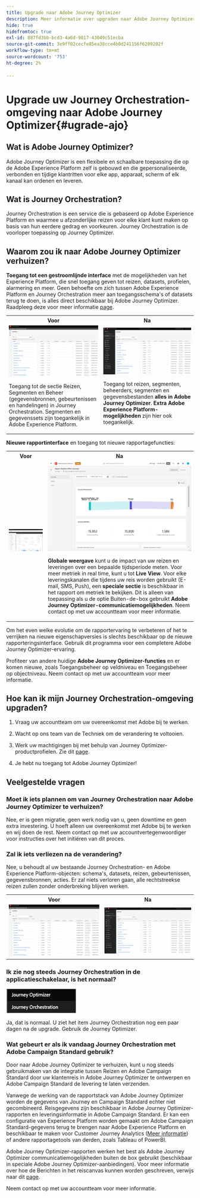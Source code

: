 ```yaml
---
title: Upgrade naar Adobe Journey Optimizer
description: Meer informatie over upgraden naar Adobe Journey Optimizer
hide: true
hidefromtoc: true
exl-id: 887fd3bb-bcd3-4a6d-9817-43049c51ecba
source-git-commit: 3e9ff02cecfe85ea38cce4b0d241156f6209202f
workflow-type: tm+mt
source-wordcount: '753'
ht-degree: 2%

---
```


# Upgrade uw Journey Orchestration-omgeving naar Adobe Journey Optimizer{#ugrade-ajo}

## Wat is Adobe Journey Optimizer?

Adobe Journey Optimizer is een flexibele en schaalbare toepassing die op de Adobe Experience Platform zelf is gebouwd en die gepersonaliseerde, verbonden en tijdige klantritten voor elke app, apparaat, scherm of elk kanaal kan ordenen en leveren. &#x200B;

## Wat is Journey Orchestration?

Journey Orchestration is een service die is gebaseerd op Adobe Experience Platform en waarmee u afzonderlijke reizen voor elke klant kunt maken op basis van hun eerdere gedrag en voorkeuren. Journey Orchestration is de voorloper toepassing op Journey Optimizer.

## Waarom zou ik naar Adobe Journey Optimizer verhuizen?

**Toegang tot een gestroomlijnde interface** met de mogelijkheden van het Experience Platform, die snel toegang geven tot reizen, datasets, profielen, alarmering en meer. Geen behoefte om zich tussen Adobe Experience Platform en Journey Orchestration meer aan toegangsschema&#39;s of datasets terug te doen, is alles direct beschikbaar bij Adobe Journey Optimizer. Raadpleeg deze voor meer informatie [page](https://experienceleague.adobe.com/docs/journey-optimizer/using/get-started/user-interface.html?lang=nl-NL).

<table>
<tr>
<th>Voor</th>
<th>Na</th>
</tr>
<tr>
<td><img src="../assets/migration-ajo-1.png"><p>Toegang tot de sectie Reizen, Segmenten en Beheer (gegevensbronnen, gebeurtenissen en handelingen) in Journey Orchestration. Segmenten en gegevenssets zijn toegankelijk in Adobe Experience Platform. </p></td>
<td><img src="../assets/migration-ajo-2.png"><p>Toegang tot reizen, segmenten, beheerders, segmenten en gegevensbestanden <strong>alles in Adobe Journey Optimizer</strong>. <strong>Extra Adobe Experience Platform-mogelijkheden</strong> zijn hier ook toegankelijk.</p></td>
</tr>
</table>

**Nieuwe rapportinterface** en toegang tot nieuwe rapportagefuncties:

<table>
<tr>
<th>Voor</th>
<th>Na</th>
</tr>
<tr>
<td><img src="../assets/migration-ajo-5.png"></td>
<td><img src="../assets/migration-ajo-6.png"><p><strong>Globale weergave</strong> kunt u de impact van uw reizen en leveringen over een bepaalde tijdsperiode meten. Voor meer metriek in real time, kunt u tot <strong>Live View</strong>. Voor elke leveringskanalen die tijdens uw reis worden gebruikt (E-mail, SMS, Push), een <strong>speciale sectie</strong> is beschikbaar in het rapport om metriek te bekijken. Dit is alleen van toepassing als u de optie Buiten-de-box gebruikt <strong>Adobe Journey Optimizer-communicatiemogelijkheden</strong>. Neem contact op met uw accountteam voor meer informatie.</p></td>
</tr>
</table>

Om het even welke evolutie om de rapportervaring te verbeteren of het te verrijken na nieuwe eigenschapversies is slechts beschikbaar op de nieuwe rapporteringsinterface. Gebruik dit programma voor een completere Adobe Journey Optimizer-ervaring.

Profiteer van andere huidige **Adobe Journey Optimizer-functies** en er komen nieuwe, zoals Toegangsbeheer op veldniveau en Toegangsbeheer op objectniveau. Neem contact op met uw accountteam voor meer informatie.

## Hoe kan ik mijn Journey Orchestration-omgeving upgraden?

1. Vraag uw accountteam om uw overeenkomst met Adobe bij te werken.

1. Wacht op ons team van de Techniek om de verandering te voltooien.

1. Werk uw machtigingen bij met behulp van Journey Optimizer-productprofielen. Zie dit [page](https://experienceleague.adobe.com/docs/journey-optimizer/using/administration/ootb-product-profiles.html?lang=nl).

1. Je hebt nu toegang tot Adobe Journey Optimizer!

## Veelgestelde vragen

### Moet ik iets plannen om van Journey Orchestration naar Adobe Journey Optimizer te verhuizen?

Nee, er is geen migratie, geen werk nodig van u, geen downtime en geen extra investering. U hoeft alleen uw overeenkomst met Adobe bij te werken en wij doen de rest. Neem contact op met uw accountvertegenwoordiger voor instructies over het initiëren van dit proces.

### Zal ik iets verliezen na de verandering?

Nee, u behoudt al uw bestaande Journey Orchestration- en Adobe Experience Platform-objecten: schema&#39;s, datasets, reizen, gebeurtenissen, gegevensbronnen, acties. Er zal niets verloren gaan, alle rechtstreekse reizen zullen zonder onderbreking blijven werken.

<table>
<tr>
<th>Voor</th>
<th>Na</th>
</tr>
<tr>
<td><img src="../assets/migration-ajo-7.png"></td>
<td><img src="../assets/migration-ajo-8.png"></td>
</tr>
</table>

### Ik zie nog steeds Journey Orchestration in de applicatieschakelaar, is het normaal?

![](../assets/migration-ajo-9.png)

Ja, dat is normaal. U ziet het item Journey Orchestration nog een paar dagen na de upgrade. Gebruik de Journey Optimizer.

### Wat gebeurt er als ik vandaag Journey Orchestration met Adobe Campaign Standard gebruik?

Door naar Adobe Journey Optimizer te verhuizen, kunt u nog steeds gebruikmaken van de integratie tussen Reizen en Adobe Campaign Standard door uw klantenreis in Adobe Journey Optimizer te ontwerpen en Adobe Campaign Standard de levering te laten verzenden.

Vanwege de werking van de rapportstack van Adobe Journey Optimizer worden de gegevens van Journey en Campaign Standard echter niet gecombineerd. Reisgegevens zijn beschikbaar in Adobe Journey Optimizer-rapporten en leveringsinformatie in Adobe Campaign Standard. Er kan een configuratie van Experience Platform worden gemaakt om Adobe Campaign Standard-gegevens terug te brengen naar Adobe Experience Platform en beschikbaar te maken voor Customer Journey Analytics ([Meer informatie](https://business.adobe.com/nl/products/experience-platform/customer-journey-analytics.html)) of andere rapportagetools van derden, zoals Tableau of PowerBI.

Adobe Journey Optimizer-rapporten werken het best als Adobe Journey Optimizer communicatiemogelijkheden buiten de box gebruikt (beschikbaar in speciale Adobe Journey Optimizer-aanbiedingen). Voor meer informatie over hoe de Berichten in het reiscanvas kunnen worden geschreven, verwijs naar dit [page](https://experienceleague.adobe.com/docs/journey-optimizer/using/messages/messages-in-journeys.html?lang=nl-NL).

Neem contact op met uw accountteam voor meer informatie.
